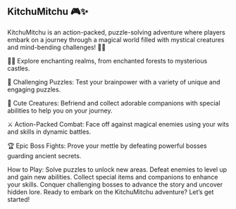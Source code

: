 ## KitchuMitchu 🎮✨

KitchuMitchu is an action-packed, puzzle-solving adventure where players embark on a journey through a magical world filled with mystical creatures and mind-bending challenges! 🧩🌟

🧙‍♂️ Explore enchanting realms, from enchanted forests to mysterious castles.

🎯 Challenging Puzzles: Test your brainpower with a variety of unique and engaging puzzles.

🐾 Cute Creatures: Befriend and collect adorable companions with special abilities to help you on your journey.

⚔️ Action-Packed Combat: Face off against magical enemies using your wits and skills in dynamic battles.

🏆 Epic Boss Fights: Prove your mettle by defeating powerful bosses guarding ancient secrets.

How to Play:
Solve puzzles to unlock new areas.
Defeat enemies to level up and gain new abilities.
Collect special items and companions to enhance your skills.
Conquer challenging bosses to advance the story and uncover hidden lore.
Ready to embark on the KitchuMitchu adventure? Let’s get started!

<!--
**kitchumitchu/Kitchumitchu** is a ✨ _special_ ✨ repository because its `README.md` (this file) appears on your GitHub profile.

Here are some ideas to get you started:

- 🔭 I’m currently working on ...
- 🌱 I’m currently learning ...
- 👯 I’m looking to collaborate on ...
- 🤔 I’m looking for help with ...
- 💬 Ask me about ...
- 📫 How to reach me: ...
- 😄 Pronouns: ...
- ⚡ Fun fact: ...
-->
